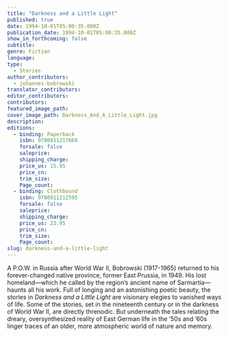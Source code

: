 ```yaml
---
title: "Darkness and a Little Light"
published: true
date: 1994-10-01T05:00:35.000Z
publication_date: 1994-10-01T05:00:35.000Z
show_in_forthcoming: false
subtitle:
genre: Fiction
language:
type:
  - Stories
author_contributors:
  - johannes-bobrowski
translator_contributors:
editor_contributors:
contributors:
featured_image_path:
cover_image_path: Darkness_And_A_Little_Light.jpg
description:
editions:
  - binding: Paperback
    isbn: 9780811217668
    forsale: false
    saleprice:
    shipping_charge:
    price_us: 15.95
    price_cn:
    trim_size:
    Page_count:
  - binding: Clothbound
    isbn: 9780811212595
    forsale: false
    saleprice:
    shipping_charge:
    price_us: 23.95
    price_cn:
    trim_size:
    Page_count:
slug: darkness-and-a-little-light
---
```


A P.O.W. in Russia after World War II, Bobrowski (1917-1965) returned to his forever-changed native province, former East Prussia, in 1949. His lost homeland––which he called by the region’s ancient name of Sarmartia––haunts all his work. Full of longing and an astonishing poetic beauty, the stories in _Darkness and a Little Light_ are visionary elegies to vanished ways of life. Some of the stories, set in the nineteenth century or in the darkness of World War II, are directly threnodic. But underneath the tales relating the dreary, oversynthesized reality of East German life in the ’50s and ’60s linger traces of an older, more atmospheric world of nature and memory.


